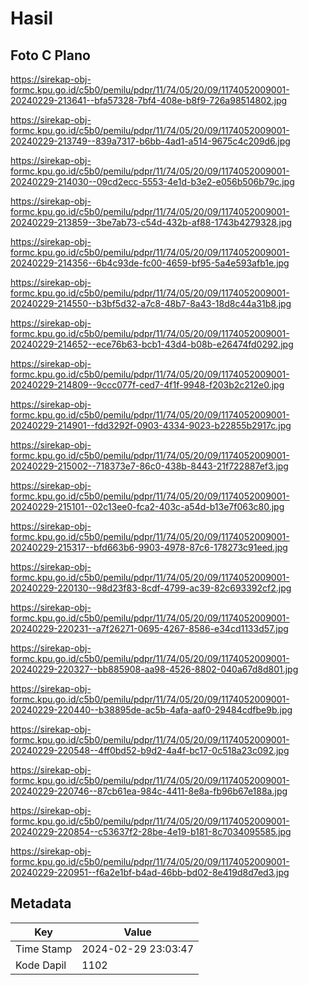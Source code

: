 # Hasil

## Foto C Plano

https://sirekap-obj-formc.kpu.go.id/c5b0/pemilu/pdpr/11/74/05/20/09/1174052009001-20240229-213641--bfa57328-7bf4-408e-b8f9-726a98514802.jpg

https://sirekap-obj-formc.kpu.go.id/c5b0/pemilu/pdpr/11/74/05/20/09/1174052009001-20240229-213749--839a7317-b6bb-4ad1-a514-9675c4c209d6.jpg

https://sirekap-obj-formc.kpu.go.id/c5b0/pemilu/pdpr/11/74/05/20/09/1174052009001-20240229-214030--09cd2ecc-5553-4e1d-b3e2-e056b506b79c.jpg

https://sirekap-obj-formc.kpu.go.id/c5b0/pemilu/pdpr/11/74/05/20/09/1174052009001-20240229-213859--3be7ab73-c54d-432b-af88-1743b4279328.jpg

https://sirekap-obj-formc.kpu.go.id/c5b0/pemilu/pdpr/11/74/05/20/09/1174052009001-20240229-214356--6b4c93de-fc00-4659-bf95-5a4e593afb1e.jpg

https://sirekap-obj-formc.kpu.go.id/c5b0/pemilu/pdpr/11/74/05/20/09/1174052009001-20240229-214550--b3bf5d32-a7c8-48b7-8a43-18d8c44a31b8.jpg

https://sirekap-obj-formc.kpu.go.id/c5b0/pemilu/pdpr/11/74/05/20/09/1174052009001-20240229-214652--ece76b63-bcb1-43d4-b08b-e26474fd0292.jpg

https://sirekap-obj-formc.kpu.go.id/c5b0/pemilu/pdpr/11/74/05/20/09/1174052009001-20240229-214809--9ccc077f-ced7-4f1f-9948-f203b2c212e0.jpg

https://sirekap-obj-formc.kpu.go.id/c5b0/pemilu/pdpr/11/74/05/20/09/1174052009001-20240229-214901--fdd3292f-0903-4334-9023-b22855b2917c.jpg

https://sirekap-obj-formc.kpu.go.id/c5b0/pemilu/pdpr/11/74/05/20/09/1174052009001-20240229-215002--718373e7-86c0-438b-8443-21f722887ef3.jpg

https://sirekap-obj-formc.kpu.go.id/c5b0/pemilu/pdpr/11/74/05/20/09/1174052009001-20240229-215101--02c13ee0-fca2-403c-a54d-b13e7f063c80.jpg

https://sirekap-obj-formc.kpu.go.id/c5b0/pemilu/pdpr/11/74/05/20/09/1174052009001-20240229-215317--bfd663b6-9903-4978-87c6-178273c91eed.jpg

https://sirekap-obj-formc.kpu.go.id/c5b0/pemilu/pdpr/11/74/05/20/09/1174052009001-20240229-220130--98d23f83-8cdf-4799-ac39-82c693392cf2.jpg

https://sirekap-obj-formc.kpu.go.id/c5b0/pemilu/pdpr/11/74/05/20/09/1174052009001-20240229-220231--a7f26271-0695-4267-8586-e34cd1133d57.jpg

https://sirekap-obj-formc.kpu.go.id/c5b0/pemilu/pdpr/11/74/05/20/09/1174052009001-20240229-220327--bb885908-aa98-4526-8802-040a67d8d801.jpg

https://sirekap-obj-formc.kpu.go.id/c5b0/pemilu/pdpr/11/74/05/20/09/1174052009001-20240229-220440--b38895de-ac5b-4afa-aaf0-29484cdfbe9b.jpg

https://sirekap-obj-formc.kpu.go.id/c5b0/pemilu/pdpr/11/74/05/20/09/1174052009001-20240229-220548--4ff0bd52-b9d2-4a4f-bc17-0c518a23c092.jpg

https://sirekap-obj-formc.kpu.go.id/c5b0/pemilu/pdpr/11/74/05/20/09/1174052009001-20240229-220746--87cb61ea-984c-4411-8e8a-fb96b67e188a.jpg

https://sirekap-obj-formc.kpu.go.id/c5b0/pemilu/pdpr/11/74/05/20/09/1174052009001-20240229-220854--c53637f2-28be-4e19-b181-8c7034095585.jpg

https://sirekap-obj-formc.kpu.go.id/c5b0/pemilu/pdpr/11/74/05/20/09/1174052009001-20240229-220951--f6a2e1bf-b4ad-46bb-bd02-8e419d8d7ed3.jpg


## Metadata

| Key        | Value               |
| ---------- | ------------------- |
| Time Stamp | 2024-02-29 23:03:47 |
| Kode Dapil | 1102                |



